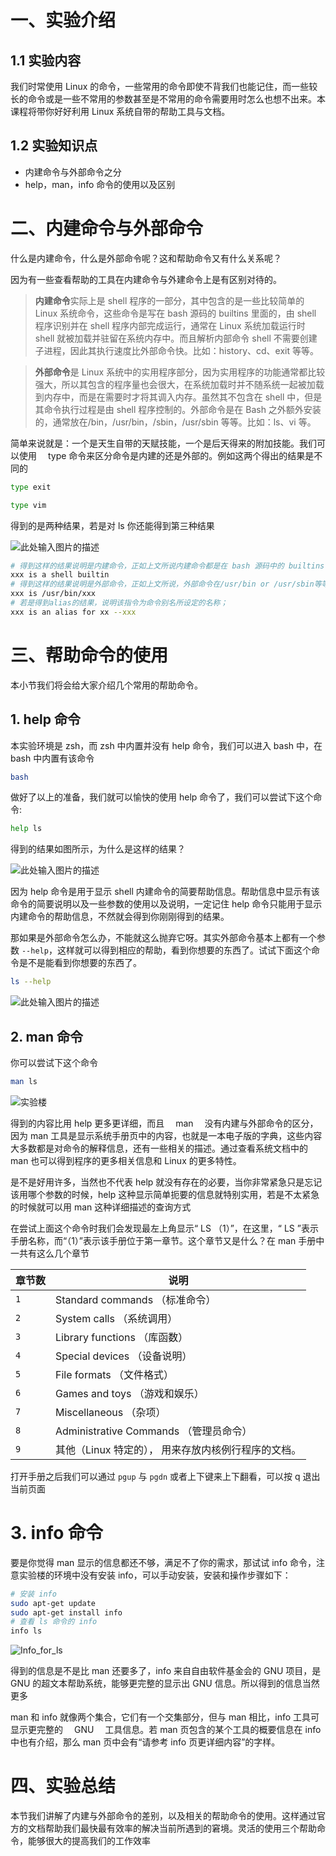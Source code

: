 # 一、实验介绍

## 1.1 实验内容

我们时常使用 Linux 的命令，一些常用的命令即使不背我们也能记住，而一些较长的命令或是一些不常用的参数甚至是不常用的命令需要用时怎么也想不出来。本课程将带你好好利用 Linux 系统自带的帮助工具与文档。

## 1.2 实验知识点

- 内建命令与外部命令之分
- help，man，info 命令的使用以及区别

# 二、内建命令与外部命令

什么是内建命令，什么是外部命令呢？这和帮助命令又有什么关系呢？

因为有一些查看帮助的工具在内建命令与外建命令上是有区别对待的。

> **内建命令**实际上是 shell 程序的一部分，其中包含的是一些比较简单的 Linux 系统命令，这些命令是写在 bash 源码的 builtins 里面的，由 shell 程序识别并在 shell 程序内部完成运行，通常在 Linux 系统加载运行时 shell 就被加载并驻留在系统内存中。而且解析内部命令 shell 不需要创建子进程，因此其执行速度比外部命令快。比如：history、cd、exit 等等。

> **外部命令**是 Linux 系统中的实用程序部分，因为实用程序的功能通常都比较强大，所以其包含的程序量也会很大，在系统加载时并不随系统一起被加载到内存中，而是在需要时才将其调入内存。虽然其不包含在 shell 中，但是其命令执行过程是由 shell 程序控制的。外部命令是在 Bash 之外额外安装的，通常放在/bin，/usr/bin，/sbin，/usr/sbin 等等。比如：ls、vi 等。

简单来说就是：一个是天生自带的天赋技能，一个是后天得来的附加技能。我们可以使用　 type 命令来区分命令是内建的还是外部的。例如这两个得出的结果是不同的

```bash
type exit

type vim
```

得到的是两种结果，若是对 ls 你还能得到第三种结果

![此处输入图片的描述](https://doc.shiyanlou.com/document-uid600404labid6123timestamp1523930371175.png)

```bash
# 得到这样的结果说明是内建命令，正如上文所说内建命令都是在 bash 源码中的 builtins 的.def中
xxx is a shell builtin
# 得到这样的结果说明是外部命令，正如上文所说，外部命令在/usr/bin or /usr/sbin等等中
xxx is /usr/bin/xxx
# 若是得到alias的结果，说明该指令为命令别名所设定的名称；
xxx is an alias for xx --xxx
```

# 三、帮助命令的使用

本小节我们将会给大家介绍几个常用的帮助命令。

## 1. help 命令

本实验环境是 zsh，而 zsh 中内置并没有 help 命令，我们可以进入 bash 中，在 bash 中内置有该命令

```bash
bash
```

做好了以上的准备，我们就可以愉快的使用 help 命令了，我们可以尝试下这个命令:

```bash
help ls
```

得到的结果如图所示，为什么是这样的结果？

![此处输入图片的描述](https://doc.shiyanlou.com/document-uid600404labid6123timestamp1523930924973.png)

因为 help 命令是用于显示 shell 内建命令的简要帮助信息。帮助信息中显示有该命令的简要说明以及一些参数的使用以及说明，一定记住 help 命令只能用于显示内建命令的帮助信息，不然就会得到你刚刚得到的结果。

那如果是外部命令怎么办，不能就这么抛弃它呀。其实外部命令基本上都有一个参数 `--help`，这样就可以得到相应的帮助，看到你想要的东西了。试试下面这个命令是不是能看到你想要的东西了。

```bash
ls --help
```

![此处输入图片的描述](https://doc.shiyanlou.com/document-uid600404labid6123timestamp1523931303648.png)

## 2. man 命令

你可以尝试下这个命令

```bash
man ls
```

![实验楼](https://dn-simplecloud.shiyanlou.com/1135081467871829217)

得到的内容比用 help 更多更详细，而且　 man 　没有内建与外部命令的区分，因为 man 工具是显示系统手册页中的内容，也就是一本电子版的字典，这些内容大多数都是对命令的解释信息，还有一些相关的描述。通过查看系统文档中的 man 也可以得到程序的更多相关信息和 Linux 的更多特性。

是不是好用许多，当然也不代表 help 就没有存在的必要，当你非常紧急只是忘记该用哪个参数的时候，help 这种显示简单扼要的信息就特别实用，若是不太紧急的时候就可以用 man 这种详细描述的查询方式

在尝试上面这个命令时我们会发现最左上角显示“ LS （1）”，在这里，“ LS ”表示手册名称，而“（1）”表示该手册位于第一章节。这个章节又是什么？在 man 手册中一共有这么几个章节

| 章节数 | 说明                                                |
| ------ | --------------------------------------------------- |
| `1`    | Standard commands （标准命令）                      |
| `2`    | System calls （系统调用）                           |
| `3`    | Library functions （库函数）                        |
| `4`    | Special devices （设备说明）                        |
| `5`    | File formats （文件格式）                           |
| `6`    | Games and toys （游戏和娱乐）                       |
| `7`    | Miscellaneous （杂项）                              |
| `8`    | Administrative Commands （管理员命令）              |
| `9`    | 其他（Linux 特定的）， 用来存放内核例行程序的文档。 |

打开手册之后我们可以通过 `pgup` 与 `pgdn` 或者上下键来上下翻看，可以按 q 退出当前页面

# 3. info 命令

要是你觉得 man 显示的信息都还不够，满足不了你的需求，那试试 info 命令，注意实验楼的环境中没有安装 info，可以手动安装，安装和操作步骤如下：

```bash
# 安装 info
sudo apt-get update
sudo apt-get install info
# 查看 ls 命令的 info
info ls
```

![Info_for_ls](https://dn-simplecloud.shiyanlou.com/1135081468210358613)

得到的信息是不是比 man 还要多了，info 来自自由软件基金会的 GNU 项目，是 GNU 的超文本帮助系统，能够更完整的显示出 GNU 信息。所以得到的信息当然更多

man 和 info 就像两个集合，它们有一个交集部分，但与 man 相比，info 工具可显示更完整的　 GNU 　工具信息。若 man 页包含的某个工具的概要信息在 info 中也有介绍，那么 man 页中会有“请参考 info 页更详细内容”的字样。

# 四、实验总结

本节我们讲解了内建与外部命令的差别，以及相关的帮助命令的使用。这样通过官方的文档帮助我们最快最有效率的解决当前所遇到的窘境。灵活的使用三个帮助命令，能够很大的提高我们的工作效率

